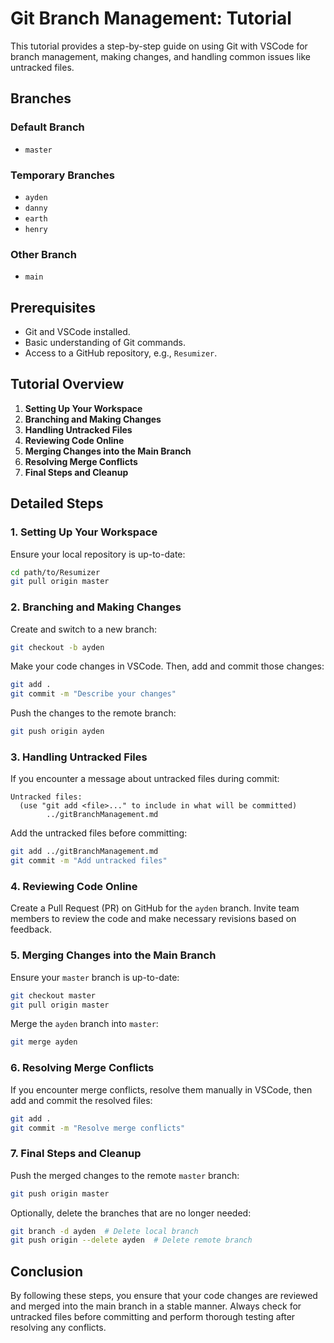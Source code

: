 # Git Branch Management: Tutorial

This tutorial provides a step-by-step guide on using Git with VSCode for branch management, making changes, and handling common issues like untracked files.

## Branches
### Default Branch
- `master`
### Temporary Branches
- `ayden`
- `danny`
- `earth`
- `henry`
### Other Branch
- `main`

## Prerequisites

- Git and VSCode installed.
- Basic understanding of Git commands.
- Access to a GitHub repository, e.g., `Resumizer`.

## Tutorial Overview

1. **Setting Up Your Workspace**
2. **Branching and Making Changes**
3. **Handling Untracked Files**
4. **Reviewing Code Online**
5. **Merging Changes into the Main Branch**
6. **Resolving Merge Conflicts**
7. **Final Steps and Cleanup**

## Detailed Steps

### 1. Setting Up Your Workspace

Ensure your local repository is up-to-date:

```bash
cd path/to/Resumizer
git pull origin master
```

### 2. Branching and Making Changes

Create and switch to a new branch:

```bash
git checkout -b ayden
```

Make your code changes in VSCode. Then, add and commit those changes:

```bash
git add .
git commit -m "Describe your changes"
```

Push the changes to the remote branch:

```bash
git push origin ayden
```

### 3. Handling Untracked Files

If you encounter a message about untracked files during commit:

```plaintext
Untracked files:
  (use "git add <file>..." to include in what will be committed)
        ../gitBranchManagement.md
```

Add the untracked files before committing:

```bash
git add ../gitBranchManagement.md
git commit -m "Add untracked files"
```

### 4. Reviewing Code Online

Create a Pull Request (PR) on GitHub for the `ayden` branch. Invite team members to review the code and make necessary revisions based on feedback.

### 5. Merging Changes into the Main Branch

Ensure your `master` branch is up-to-date:

```bash
git checkout master
git pull origin master
```

Merge the `ayden` branch into `master`:

```bash
git merge ayden
```

### 6. Resolving Merge Conflicts

If you encounter merge conflicts, resolve them manually in VSCode, then add and commit the resolved files:

```bash
git add .
git commit -m "Resolve merge conflicts"
```

### 7. Final Steps and Cleanup

Push the merged changes to the remote `master` branch:

```bash
git push origin master
```

Optionally, delete the branches that are no longer needed:

```bash
git branch -d ayden  # Delete local branch
git push origin --delete ayden  # Delete remote branch
```

## Conclusion

By following these steps, you ensure that your code changes are reviewed and merged into the main branch in a stable manner. Always check for untracked files before committing and perform thorough testing after resolving any conflicts.
